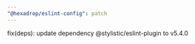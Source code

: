 ```yaml
---
"@hexadrop/eslint-config": patch
---
```


fix(deps): update dependency @stylistic/eslint-plugin to v5.4.0
